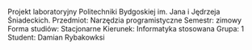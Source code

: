 Projekt laboratoryjny Politechniki Bydgoskiej im. Jana i Jędrzeja Śniadeckich. Przedmiot: Narzędzia programistyczne Semestr: zimowy Forma studiów: Stacjonarne Kierunek: Informatyka stosowana Grupa: 1 Student: Damian Rybakowksi
